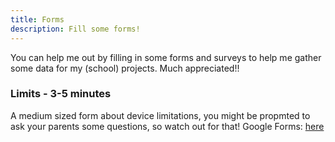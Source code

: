 ```yaml
---
title: Forms
description: Fill some forms!
---
```


You can help me out by filling in some forms and surveys to help me gather some data for my (school) projects.
Much appreciated!!

### Limits - 3-5 minutes
A medium sized form about device limitations, you might be propmted to ask your parents some questions, so watch out for that!
Google Forms: [here](https://forms.gle/FTXo66woeLvegeJq7)